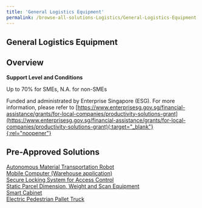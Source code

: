 ```yaml
---
title: 'General Logistics Equipment'
permalink: /browse-all-solutions-Logistics/General-Logistics-Equipment
---
```


## General Logistics Equipment
## Overview

**Support Level and Conditions**

Up to 70% for SMEs, N.A. for non-SMEs

Funded and administrated by Enterprise Singapore (ESG). For more information, please refer to
[https://www.enterprisesg.gov.sg/financial-assistance/grants/for-local-companies/productivity-solutions-grant](https://www.enterprisesg.gov.sg/financial-assistance/grants/for-local-companies/productivity-solutions-grant){:target="_blank"}{:rel="noopener"}

## Pre-Approved Solutions

<a href='/productivity-solutions-grant/solutionrepo/solution24' target='_blank'>Autonomous Material Transportation Robot</a><br>
<a href='/productivity-solutions-grant/solutionrepo/solution72' target='_blank'>Mobile Computer (Warehouse application)</a><br>
<a href='/productivity-solutions-grant/solutionrepo/solution119' target='_blank'>Secure Locking System for Access Control</a><br>
<a href='/productivity-solutions-grant/solutionrepo/solution754' target='_blank'>Static Parcel Dimension, Weight and Scan Equipment</a><br>
<a href='/productivity-solutions-grant/solutionrepo/solution755' target='_blank'>Smart Cabinet</a><br>
<a href='/productivity-solutions-grant/solutionrepo/solution1410' target='_blank'>Electric Pedestrian Pallet Truck</a><br>
